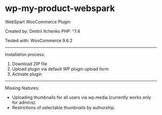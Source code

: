 # wp-my-product-webspark
WebSpart WooCommerce Plugin

Created by: Dmitrii Ilchenko
PHP: ^7.4

Tested with: WooCommerce 9.6.2

----------------------------------

Installation process:
1. Download ZIP file
2. Upload plugin via default WP plugin upload form
3. Activate plugin

---------------------------------

Missing features:
 - Uploading thumbnails for all users via wp.media (currently works only for admins).
 - Restrictions of selectable thumbnails by authorship.
